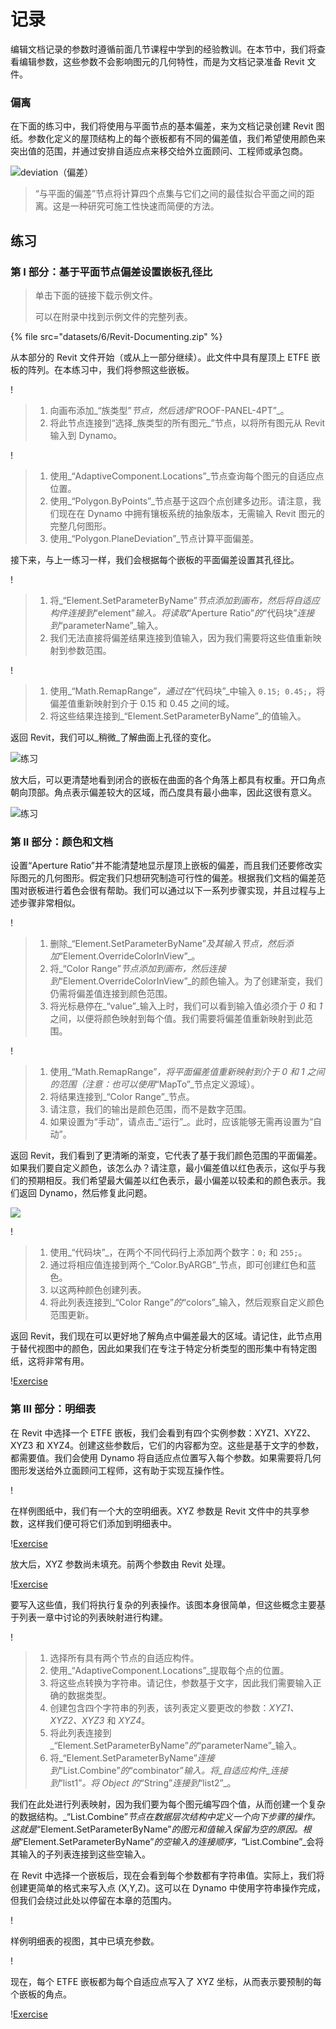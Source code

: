 # 记录

编辑文档记录的参数时遵循前面几节课程中学到的经验教训。在本节中，我们将查看编辑参数，这些参数不会影响图元的几何特性，而是为文档记录准备 Revit 文件。

### 偏离

在下面的练习中，我们将使用与平面节点的基本偏差，来为文档记录创建 Revit 图纸。参数化定义的屋顶结构上的每个嵌板都有不同的偏差值，我们希望使用颜色来突出值的范围，并通过安排自适应点来移交给外立面顾问、工程师或承包商。

![deviation（偏差）](images/6/deviation.jpg)

> “与平面的偏差”节点将计算四个点集与它们之间的最佳拟合平面之间的距离。这是一种研究可施工性快速而简便的方法。

## 练习

### 第 I 部分：基于平面节点偏差设置嵌板孔径比

> 单击下面的链接下载示例文件。
>
> 可以在附录中找到示例文件的完整列表。

{% file src="datasets/6/Revit-Documenting.zip" %}

从本部分的 Revit 文件开始（或从上一部分继续）。此文件中具有屋顶上 ETFE 嵌板的阵列。在本练习中，我们将参照这些嵌板。

\![](<images/6/documenting - exercise I - 01.jpg>)

> 1. 向画布添加_“族类型”_节点，然后选择_“ROOF-PANEL-4PT”_。
> 2. 将此节点连接到“选择_族类型的所有图元_”节点，以将所有图元从 Revit 输入到 Dynamo。

\![](<images/6/documenting - exercise I - 02.jpg>)

> 1. 使用_“AdaptiveComponent.Locations”_节点查询每个图元的自适应点位置。
> 2. 使用_“Polygon.ByPoints”_节点基于这四个点创建多边形。请注意，我们现在在 Dynamo 中拥有镶板系统的抽象版本，无需输入 Revit 图元的完整几何图形。
> 3. 使用_“Polygon.PlaneDeviation”_节点计算平面偏差。

接下来，与上一练习一样，我们会根据每个嵌板的平面偏差设置其孔径比。

\![](<images/6/documenting - exercise I - 03.jpg>)

> 1. 将_“Element.SetParameterByName”_节点添加到画布，然后将自适应构件连接到_“element”_输入。将读取_“Aperture Ratio”_的_“代码块”_连接到_“parameterName”_输入。
> 2. 我们无法直接将偏差结果连接到值输入，因为我们需要将这些值重新映射到参数范围。

\![](<images/6/documenting - exercise I - 04.jpg>)

> 1. 使用_“Math.RemapRange”_，通过在_“代码块”_中输入 `0.15; 0.45;`，将偏差值重新映射到介于 0.15 和 0.45 之间的域。
> 2. 将这些结果连接到_“Element.SetParameterByName”_的值输入。

返回 Revit，我们可以_稍微_了解曲面上孔径的变化。

![练习](../.gitbook/assets/13.jpg)

放大后，可以更清楚地看到闭合的嵌板在曲面的各个角落上都具有权重。开口角点朝向顶部。角点表示偏差较大的区域，而凸度具有最小曲率，因此这很有意义。

![练习](../.gitbook/assets/13a.jpg)

### 第 II 部分：颜色和文档

设置“Aperture Ratio”并不能清楚地显示屋顶上嵌板的偏差，而且我们还要修改实际图元的几何图形。假定我们只想研究制造可行性的偏差。根据我们文档的偏差范围对嵌板进行着色会很有帮助。我们可以通过以下一系列步骤实现，并且过程与上述步骤非常相似。

\![](<images/6/documenting - exercise II - 01.jpg>)

> 1. 删除_“Element.SetParameterByName”_及其输入节点，然后添加_“Element.OverrideColorInView”_。
> 2. 将_“Color Range”_节点添加到画布，然后连接到_“Element.OverrideColorInView”_的颜色输入。为了创建渐变，我们仍需将偏差值连接到颜色范围。
> 3. 将光标悬停在_“value”_输入上时，我们可以看到输入值必须介于 _0_ 和 _1_ 之间，以便将颜色映射到每个值。我们需要将偏差值重新映射到此范围。

\![](<images/6/documenting - exercise II - 02.jpg>)

> 1. 使用_“Math.RemapRange”_，将平面偏差值重新映射到介于 *0* 和 _1_ 之间的范围（注意：也可以使用_“MapTo”_节点定义源域）。
> 2. 将结果连接到_“Color Range”_节点。
> 3. 请注意，我们的输出是颜色范围，而不是数字范围。
> 4. 如果设置为“手动”，请点击_“运行”_。此时，应该能够无需再设置为“自动”。

返回 Revit，我们看到了更清晰的渐变，它代表了基于我们颜色范围的平面偏差。如果我们要自定义颜色，该怎么办？请注意，最小偏差值以红色表示，这似乎与我们的预期相反。我们希望最大偏差以红色表示，最小偏差以较柔和的颜色表示。我们返回 Dynamo，然后修复此问题。

![](../.gitbook/assets/09.jpg)

\![](<images/6/documenting - exercise II - 04.jpg>)

> 1. 使用_“代码块”_，在两个不同代码行上添加两个数字：`0;` 和 `255;`。
> 2. 通过将相应值连接到两个_“Color.ByARGB”_节点，即可创建红色和蓝色。
> 3. 以这两种颜色创建列表。
> 4. 将此列表连接到_“Color Range”_的_“colors”_输入，然后观察自定义颜色范围更新。

返回 Revit，我们现在可以更好地了解角点中偏差最大的区域。请记住，此节点用于替代视图中的颜色，因此如果我们在专注于特定分析类型的图形集中有特定图纸，这将非常有用。

\![Exercise](<../.gitbook/assets/07 (6).jpg>)

### 第 III 部分：明细表

在 Revit 中选择一个 ETFE 嵌板，我们会看到有四个实例参数：XYZ1、XYZ2、XYZ3 和 XYZ4。创建这些参数后，它们的内容都为空。这些是基于文字的参数，都需要值。我们会使用 Dynamo 将自适应点位置写入每个参数。如果需要将几何图形发送给外立面顾问工程师，这有助于实现互操作性。

\![](<images/6/documenting - exercise III - 01.jpg>)

在样例图纸中，我们有一个大的空明细表。XYZ 参数是 Revit 文件中的共享参数，这样我们便可将它们添加到明细表中。

\![Exercise](<../.gitbook/assets/03 (8).jpg>)

放大后，XYZ 参数尚未填充。前两个参数由 Revit 处理。

\![Exercise](<../.gitbook/assets/02 (9).jpg>)

要写入这些值，我们将执行复杂的列表操作。该图本身很简单，但这些概念主要基于列表一章中讨论的列表映射进行构建。

\![](<images/6/documenting - exercise III - 04.jpg>)

> 1. 选择所有具有两个节点的自适应构件。
> 2. 使用_“AdaptiveComponent.Locations”_提取每个点的位置。
> 3. 将这些点转换为字符串。请记住，参数基于文字，因此我们需要输入正确的数据类型。
> 4. 创建包含四个字符串的列表，该列表定义要更改的参数：_XYZ1、XYZ2、XYZ3_ 和 _XYZ4_。
> 5. 将此列表连接到_“Element.SetParameterByName”_的_“parameterName”_输入。
> 6. 将_“Element.SetParameterByName”_连接到_“List.Combine”_的_“combinator”_输入。将_自适应构件_连接到_“list1”_。将 Object 的_“String”_连接到_“list2”_。

我们在此处进行列表映射，因为我们要为每个图元编写四个值，从而创建一个复杂的数据结构。_“List.Combine”_节点在数据层次结构中定义一个向下步骤的操作。这就是_“Element.SetParameterByName”_的图元和值输入保留为空的原因。根据_“Element.SetParameterByName”_的空输入的连接顺序，_“List.Combine”_会将其输入的子列表连接到这些空输入。

在 Revit 中选择一个嵌板后，现在会看到每个参数都有字符串值。实际上，我们将创建更简单的格式来写入点 (X,Y,Z)。这可以在 Dynamo 中使用字符串操作完成，但我们会绕过此处以停留在本章的范围内。

\![](<../.gitbook/assets/04 (5).jpg>)

样例明细表的视图，其中已填充参数。

\![](<../.gitbook/assets/01 (9).jpg>)

现在，每个 ETFE 嵌板都为每个自适应点写入了 XYZ 坐标，从而表示要预制的每个嵌板的角点。

\![Exercise](<../.gitbook/assets/00 (8).jpg>)

